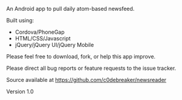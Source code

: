 An Android app to pull daily atom-based newsfeed.

Built using:

- Cordova/PhoneGap
- HTML/CSS/Javascript
- jQuery/jQuery UI/jQuery Mobile</li>

Please feel free to download, fork, or help this app improve.

Please direct all bug reports or feature requests to the issue tracker.

Source available at https://github.com/c0debreaker/newsreader

Version 1.0

